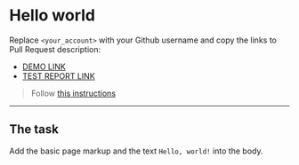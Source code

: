 # Hello world
Replace `<your_account>` with your Github username and copy the links to Pull Request description:
- [DEMO LINK](https://AntonVaida.github.io/layout_hello-world/)
- [TEST REPORT LINK](https://AntonVaida.github.io/layout_hello-world/report/html_report/)

> Follow [this instructions](https://mate-academy.github.io/layout_task-guideline/#how-to-solve-the-layout-tasks-on-github)
___

## The task
Add the basic page markup and the text `Hello, world!` into the body.
